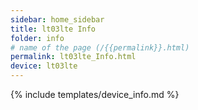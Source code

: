 ```yaml
---
sidebar: home_sidebar
title: lt03lte Info
folder: info
# name of the page (/{{permalink}}.html)
permalink: lt03lte_Info.html
device: lt03lte
---
```

{% include templates/device_info.md %}
